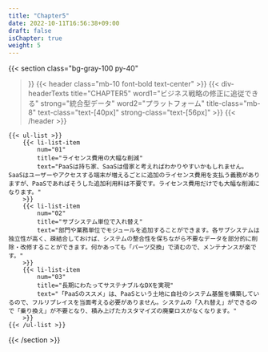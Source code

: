 ```yaml
---
title: "Chapter5"
date: 2022-10-11T16:56:38+09:00
draft: false
isChapter: true
weight: 5
---
```


{{< section
    class="bg-gray-100 py-40"
>}}
    {{< header
        class="mb-10 font-bold text-center"
    >}}
        {{< div-headerTexts
            title="CHAPTER5"
            word1="ビジネス戦略の修正に追従できる"
            strong="統合型データ"
            word2="プラットフォーム"
            title-class="mb-8"
            text-class="text-[40px]"
            strong-class="text-[56px]"
        >}}
    {{< /header >}}

    {{< ul-list >}}
        {{< li-list-item 
            num="01"
            title="ライセンス費用の大幅な削減"
            text="PaaSは持ち家、SaaSは借家と考えればわかりやすいかもしれません。SaaSはユーザーやアクセスする端末が増えるごとに追加のライセンス費用を支払う義務がありますが、PaaSであればそうした追加利用料は不要です。ライセンス費用だけでも大幅な削減になります。"
        >}}
        {{< li-list-item 
            num="02"
            title="サブシステム単位で入れ替え"
            text="部門や業務単位でモジュールを追加することができます。各サブシステムは独立性が高く、疎結合しておけば、システムの整合性を保ちながら不要なデータを部分的に削除・改修することができます。何かあっても「パーツ交換」で済むので、メンテナンスが楽です。"
        >}}
        {{< li-list-item 
            num="03"
            title="長期にわたってサステナブルなDXを実現"
            text="「PaaSのススメ」は、PaaSという土地に自社のシステム基盤を構築しているので、フルリプレイスを当面考える必要がありません。システムの「入れ替え」ができるので「乗り換え」が不要となり、積み上げたカスタマイズの廃棄ロスがなくなります。"
        >}}
    {{< /ul-list >}} 
{{< /section >}}
